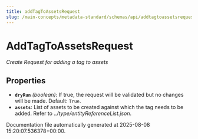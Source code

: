 ```yaml
---
title: addTagToAssetsRequest
slug: /main-concepts/metadata-standard/schemas/api/addtagtoassetsrequest
---
```


# AddTagToAssetsRequest

*Create Request for adding a tag to assets*

## Properties

- **`dryRun`** *(boolean)*: If true, the request will be validated but no changes will be made. Default: `True`.
- **`assets`**: List of assets to be created against which the tag needs to be added. Refer to *../type/entityReferenceList.json*.


Documentation file automatically generated at 2025-08-08 15:20:07.536378+00:00.
